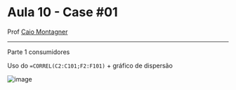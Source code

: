 # Aula 10 - Case #01

Prof [Caio Montagner](https://www.linkedin.com/in/caiomontagner/)

_____________________________
Parte 1 consumidores

Uso do `=CORREL(C2:C101;F2:F101)` + gráfico de dispersão

![image](https://github.com/gvms23/pos-graduacao-bi-analytics/assets/24459642/1612ba01-b15b-4363-92c7-4656bf5c807d)

